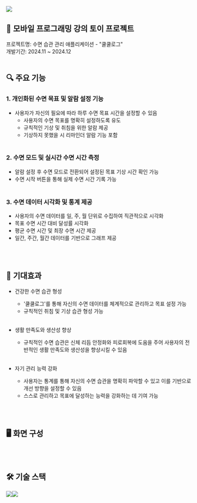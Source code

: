 <img src="https://capsule-render.vercel.app/api?type=waving&color=auto&height=200&section=header&text=수면%20습관%20관리%20애플리케이션%20-%20쿨쿨로그&fontSize=40" />

## 📌 모바일 프로그래밍 강의 토이 프로젝트 
프로젝트명: 수면 습관 관리 애플리케이션 - "쿨쿨로그" <br>
개발기간: 2024.11 ~ 2024.12
<br><br/>
## 🔍 주요 기능

### 1. 개인화된 수면 목표 및 알람 설정 기능
- 사용자가 자신의 필요에 따라 하루 수면 목표 시간을 설정할 수 있음
  - 사용자의 수면 목표를 명확히 설정하도록 유도
  - 규칙적인 기상 및 취침을 위한 알람 제공
  - 기상하지 못했을 시 리마인더 알람 기능 포함 <br><br/>

### 2. 수면 모드 및 실시간 수면 시간 측정
- 알람 설정 후 수면 모드로 전환되어 설정된 목표 기상 시간 확인 가능
- 수면 시작 버튼을 통해 실제 수면 시간 기록 가능<br><br/>

### 3. 수면 데이터 시각화 및 통계 제공
- 사용자의 수면 데이터를 일, 주, 월 단위로 수집하여 직관적으로 시각화
 - 목표 수면 시간 대비 달성률 시각화
 - 평균 수면 시간 및 최장 수면 시간 제공
 - 일간, 주간, 월간 데이터를 기반으로 그래프 제공<br><br/>
 <br>

 ## 🌙 기대효과
 - 건강한 수면 습관 형성
   - '쿨쿨로그'를 통해 자신의 수면 데이터를 체계적으로 관리하고 목표 설정 가능
   - 규칙적인 취침 및 기상 습관 형성 가능<br><br/>
     
 - 생활 만족도와 생산성 향상
   - 규칙적인 수면 습관은 신체 리듬 안정화와 피로회복에 도움을 주어 사용자의 전반적인 생활 만족도와 생산성을 향상시킬 수 있음<br><br/>
     
 - 자기 관리 능력 강화
   - 사용자는 통계를 통해 자신의 수면 습관을 명확히 파악할 수 있고 이를 기반으로 개선 방향을 설정할 수 있음
   - 스스로 관리하고 목표에 달성하는 능력을 강화하는 데 기여 가능<br><br/>
 
 <br>
 
 ## 🖥️ 화면 구성
 
 <br><br/>

 ## 🛠️ 기술 스택
<img src="https://img.shields.io/badge/androidstudio-3DDC84?style=for-the-badge&logo=androidstudio&logoColor=white"><img src="https://img.shields.io/badge/gradle-02303A?style=for-the-badge&logo=gradle&logoColor=white">
 
 <br><br/>
